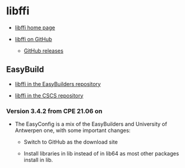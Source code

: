 # libffi

  * [libffi home page](https://sourceware.org/libffi/)

  * [libffi on GitHub](https://github.com/libffi/libffi)

      * [GitHub releases](https://github.com/libffi/libffi/releases)


## EasyBuild

  * [libffi in the EasyBuilders repository](https://github.com/easybuilders/easybuild-easyconfigs/tree/develop/easybuild/easyconfigs/l/libffi)

  * [libffi in the CSCS repository](https://github.com/eth-cscs/production/tree/master/easybuild/easyconfigs/l/libffi)


### Version 3.4.2 from CPE 21.06 on

  * The EasyConfig is a mix of the EasyBuilders and University of Antwerpen one, with
    some important changes:

      * Switch to GitHub as the download site

      * Install libraries in lib instead of in lib64 as most other packages install in lib.
